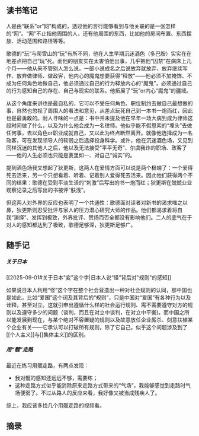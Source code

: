 ## 读书笔记

人是由“联系”or“网”构成的，透过他的言行能够看到与他关联的是一张怎样的“网”。“网”不止指他周围的人，还有他周围的东西，比如他的房间布置、东西摆放、活动范围和路径等等。

歌德的“玩”与爬雪山的“玩”有所不同，他在人生早期沉迷酒色（多巴胺）实实在在地差点把自己“玩”死。而他的朋友实在太害怕他出事，几乎把他“囚禁”在病床上几个月——他从来不管别人怎么说。一部小说成名之后说放弃就放弃，放弃继续写作、放弃做律师、做政客，他内心的魔鬼想要获得“释放”——他必须不加掩饰、不成为任何角色地做自己，他必须通过自己的行为释放内心的“魔鬼”，必须通过自己的行为感知自己的存在、自己与现实的联系。他拓展了“玩”or内心“魔鬼”的疆域。

从这个角度来讲也是最自私的，它可以不受任何角色、职位制约去做自己最想做的事，自然也忽视了周围人的看法和意见，从差点玩死自己到一本书一炮而红，因此也是最勇敢的。耐人寻味的一点是：书中并未提及他在早年一场大病到成为律师这段时间做了什么，以及为什么他会成为一名律师。他似乎能不假思索的“埋头”去做任何事，去以角色or职业成就自己，又以此为终点断然离开。就像他选择成为一名政客，可在发现领导人的软弱之后选择投身科学。或许，他在沉迷酒色场，又见到同样沉迷的其他人之后，他以及无法接受“平平无奇”、尔虞我诈的职场、政客了——他的人生必须也只能是表里如一、对自己“诚实”的。

提到酒色场我又想起了狄更斯，这两人在爱情方面可以说是两个极端了：一个爱得死去活来，另一个只想看着、听着、记着别人爱得死去活来。因此他们获得两个不同的结果：歌德在受到平淡生活的“刺激”后写出的书一炮而红；狄更斯在兢兢业业观察记录之后写出的书被评“肤浅”。

但这两人对外界的反应也表明了一个共通性：歌德面对读者对新书的渴求嗤之以鼻，狄更斯则忍受批评与家人的压力潜心研究大师的作品。他们都渴求着将自我“演绎”、发挥到极致，外界批评、赞扬而否全都没有影响他们。二人的底气在于对人的感知都达到了极致，歌德足够深，狄更斯足够广。



## 随手记

##### 关于日本

[[2025-09-01#关于日本"変"这个字|日本人说“怪”背后对"规则"的感知]]

如果说日本人利用“怪”这个字在整个社会营造出一种对社会规则的认同，那中国也是如此，比如“爱国”这个词及其背后的“规则”，只是中国对“爱国”有各种行为以及诠释，甚至对立。这就引申出遵循什么样的社会运行规则、需不需要遵守对方的规则以及遵守多少的问题（谈判，而且在对立中谈判，在对立中平衡)。而中国之所以能发展到现在，与某个绝对不容置疑的规则以及故意放任企业厮杀、刻意扶植某个企业有关——它承认可以打破所有规则，除了它自己。似乎这个问题涉及到了[[个人主义]]与[[集体主义]]的区别。

##### 用“髋”走路

最近在练习用髋走路，有两点发现：
- 我对髋的感知还远远不够，需要练；
- 这种走路方式似乎能消除原来走路方式带来的“气场”，我能够感觉到走路时气场便弱了。不过从路人的反应来看，我好像又被当成残疾人了。

综上，我应该多找几个用髋走路的视频看。

## 摘录